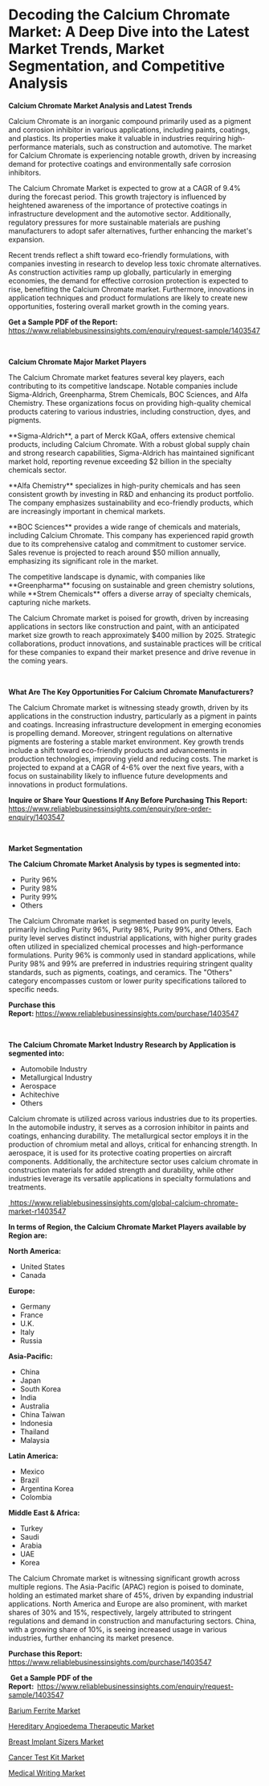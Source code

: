 <p><h1>Decoding the Calcium Chromate Market: A Deep Dive into the Latest Market Trends, Market Segmentation, and Competitive Analysis</h1></p><p><strong>Calcium Chromate Market Analysis and Latest Trends</strong></p>
<p><p>Calcium Chromate is an inorganic compound primarily used as a pigment and corrosion inhibitor in various applications, including paints, coatings, and plastics. Its properties make it valuable in industries requiring high-performance materials, such as construction and automotive. The market for Calcium Chromate is experiencing notable growth, driven by increasing demand for protective coatings and environmentally safe corrosion inhibitors.</p><p>The Calcium Chromate Market is expected to grow at a CAGR of 9.4% during the forecast period. This growth trajectory is influenced by heightened awareness of the importance of protective coatings in infrastructure development and the automotive sector. Additionally, regulatory pressures for more sustainable materials are pushing manufacturers to adopt safer alternatives, further enhancing the market's expansion.</p><p>Recent trends reflect a shift toward eco-friendly formulations, with companies investing in research to develop less toxic chromate alternatives. As construction activities ramp up globally, particularly in emerging economies, the demand for effective corrosion protection is expected to rise, benefiting the Calcium Chromate market. Furthermore, innovations in application techniques and product formulations are likely to create new opportunities, fostering overall market growth in the coming years.</p></p>
<p><strong>Get a Sample PDF of the Report:&nbsp;</strong> <a href="https://www.reliablebusinessinsights.com/enquiry/request-sample/1403547?utm_campaign=1784&utm_medium=2&utm_source=Github&utm_content=ia&utm_term=23102024&utm_id=calcium-chromate">https://www.reliablebusinessinsights.com/enquiry/request-sample/1403547</a></p>
<p>&nbsp;</p>
<p><strong>Calcium Chromate Major Market Players</strong></p>
<p><p>The Calcium Chromate market features several key players, each contributing to its competitive landscape. Notable companies include Sigma-Aldrich, Greenpharma, Strem Chemicals, BOC Sciences, and Alfa Chemistry. These organizations focus on providing high-quality chemical products catering to various industries, including construction, dyes, and pigments.</p><p>**Sigma-Aldrich**, a part of Merck KGaA, offers extensive chemical products, including Calcium Chromate. With a robust global supply chain and strong research capabilities, Sigma-Aldrich has maintained significant market hold, reporting revenue exceeding $2 billion in the specialty chemicals sector.</p><p>**Alfa Chemistry** specializes in high-purity chemicals and has seen consistent growth by investing in R&D and enhancing its product portfolio. The company emphasizes sustainability and eco-friendly products, which are increasingly important in chemical markets.</p><p>**BOC Sciences** provides a wide range of chemicals and materials, including Calcium Chromate. This company has experienced rapid growth due to its comprehensive catalog and commitment to customer service. Sales revenue is projected to reach around $50 million annually, emphasizing its significant role in the market.</p><p>The competitive landscape is dynamic, with companies like **Greenpharma** focusing on sustainable and green chemistry solutions, while **Strem Chemicals** offers a diverse array of specialty chemicals, capturing niche markets.</p><p>The Calcium Chromate market is poised for growth, driven by increasing applications in sectors like construction and paint, with an anticipated market size growth to reach approximately $400 million by 2025. Strategic collaborations, product innovations, and sustainable practices will be critical for these companies to expand their market presence and drive revenue in the coming years.</p></p>
<p>&nbsp;</p>
<p><strong>What Are The Key Opportunities For Calcium Chromate Manufacturers?</strong></p>
<p><p>The Calcium Chromate market is witnessing steady growth, driven by its applications in the construction industry, particularly as a pigment in paints and coatings. Increasing infrastructure development in emerging economies is propelling demand. Moreover, stringent regulations on alternative pigments are fostering a stable market environment. Key growth trends include a shift toward eco-friendly products and advancements in production technologies, improving yield and reducing costs. The market is projected to expand at a CAGR of 4-6% over the next five years, with a focus on sustainability likely to influence future developments and innovations in product formulations.</p></p>
<p><strong>Inquire or Share Your Questions If Any Before Purchasing This Report:</strong> <a href="https://www.reliablebusinessinsights.com/enquiry/pre-order-enquiry/1403547?utm_campaign=1784&utm_medium=2&utm_source=Github&utm_content=ia&utm_term=23102024&utm_id=calcium-chromate">https://www.reliablebusinessinsights.com/enquiry/pre-order-enquiry/1403547</a></p>
<p>&nbsp;</p>
<p><strong>Market Segmentation</strong></p>
<p><strong>The Calcium Chromate Market Analysis by types is segmented into:</strong></p>
<p><ul><li>Purity 96%</li><li>Purity 98%</li><li>Purity 99%</li><li>Others</li></ul></p>
<p><p>The Calcium Chromate market is segmented based on purity levels, primarily including Purity 96%, Purity 98%, Purity 99%, and Others. Each purity level serves distinct industrial applications, with higher purity grades often utilized in specialized chemical processes and high-performance formulations. Purity 96% is commonly used in standard applications, while Purity 98% and 99% are preferred in industries requiring stringent quality standards, such as pigments, coatings, and ceramics. The "Others" category encompasses custom or lower purity specifications tailored to specific needs.</p></p>
<p><strong>Purchase this Report:&nbsp;</strong><a href="https://www.reliablebusinessinsights.com/purchase/1403547?utm_campaign=1784&utm_medium=2&utm_source=Github&utm_content=ia&utm_term=23102024&utm_id=calcium-chromate">https://www.reliablebusinessinsights.com/purchase/1403547</a></p>
<p>&nbsp;</p>
<p><strong>The Calcium Chromate Market Industry Research by Application is segmented into:</strong></p>
<p><ul><li>Automobile Industry</li><li>Metallurgical Industry</li><li>Aerospace</li><li>Achitechive</li><li>Others</li></ul></p>
<p><p>Calcium chromate is utilized across various industries due to its properties. In the automobile industry, it serves as a corrosion inhibitor in paints and coatings, enhancing durability. The metallurgical sector employs it in the production of chromium metal and alloys, critical for enhancing strength. In aerospace, it is used for its protective coating properties on aircraft components. Additionally, the architecture sector uses calcium chromate in construction materials for added strength and durability, while other industries leverage its versatile applications in specialty formulations and treatments.</p></p>
<p><a href="https://www.reliablebusinessinsights.com/global-calcium-chromate-market-r1403547?utm_campaign=1784&utm_medium=2&utm_source=Github&utm_content=ia&utm_term=23102024&utm_id=calcium-chromate">&nbsp;https://www.reliablebusinessinsights.com/global-calcium-chromate-market-r1403547</a></p>
<p><strong>In terms of Region, the Calcium Chromate Market Players available by Region are:</strong></p>
<p>
    <p> <strong> North America: </strong>
        <ul>
            <li>United States</li>
            <li>Canada</li>
        </ul>
        </p> 
    <p> <strong> Europe: </strong>
        <ul>
            <li>Germany</li>
            <li>France</li>
            <li>U.K.</li>
            <li>Italy</li>
            <li>Russia</li>
        </ul>
        </p> 
    <p> <strong> Asia-Pacific: </strong>
        <ul>
            <li>China</li>
            <li>Japan</li>
            <li>South Korea</li>
            <li>India</li>
            <li>Australia</li>
            <li>China Taiwan</li>
            <li>Indonesia</li>
            <li>Thailand</li>
            <li>Malaysia</li>
        </ul>
        </p> 
    <p> <strong> Latin America: </strong>
        <ul>
            <li>Mexico</li>
            <li>Brazil</li>
            <li>Argentina Korea</li>
            <li>Colombia</li>
        </ul>
        </p> 
    <p> <strong> Middle East & Africa: </strong>
        <ul>
            <li>Turkey</li>
            <li>Saudi</li>
            <li>Arabia</li>
            <li>UAE</li>
            <li>Korea</li>
        </ul>
    </p>
    </p>
<p><p>The Calcium Chromate market is witnessing significant growth across multiple regions. The Asia-Pacific (APAC) region is poised to dominate, holding an estimated market share of 45%, driven by expanding industrial applications. North America and Europe are also prominent, with market shares of 30% and 15%, respectively, largely attributed to stringent regulations and demand in construction and manufacturing sectors. China, with a growing share of 10%, is seeing increased usage in various industries, further enhancing its market presence.</p></p>
<p><strong>Purchase this Report: </strong><a href="https://www.reliablebusinessinsights.com/purchase/1403547?utm_campaign=1784&utm_medium=2&utm_source=Github&utm_content=ia&utm_term=23102024&utm_id=calcium-chromate">https://www.reliablebusinessinsights.com/purchase/1403547</a></p>
<p>&nbsp;<strong>Get a Sample PDF of the Report:&nbsp;&nbsp;</strong><a href="https://www.reliablebusinessinsights.com/enquiry/request-sample/1403547?utm_campaign=1784&utm_medium=2&utm_source=Github&utm_content=ia&utm_term=23102024&utm_id=calcium-chromate">https://www.reliablebusinessinsights.com/enquiry/request-sample/1403547</a></p>
<p><strong></strong></p>
<p><p><a href="https://github.com/sakalstgliemsk/Market-Research-Report-List-1/blob/main/barium-ferrite-market.md?utm_campaign=1784&utm_medium=2&utm_source=Github&utm_content=ia&utm_term=23102024&utm_id=calcium-chromate">Barium Ferrite Market</a></p><p><a href="https://www.linkedin.com/pulse/global-hereditary-angioedema-therapeutic-market-focus-application-whobf?utm_campaign=1784&utm_medium=2&utm_source=Github&utm_content=ia&utm_term=23102024&utm_id=calcium-chromate">Hereditary Angioedema Therapeutic Market</a></p><p><a href="https://www.linkedin.com/pulse/exploring-breast-implant-sizers-market-dynamics-global-i8xhf?utm_campaign=1784&utm_medium=2&utm_source=Github&utm_content=ia&utm_term=23102024&utm_id=calcium-chromate">Breast Implant Sizers Market</a></p><p><a href="https://www.linkedin.com/pulse/insights-cancer-test-kit-industry-market-financial-status-tnbuf?utm_campaign=1784&utm_medium=2&utm_source=Github&utm_content=ia&utm_term=23102024&utm_id=calcium-chromate">Cancer Test Kit Market</a></p><p><a href="https://www.linkedin.com/pulse/medical-writing-industry-forecast-market-shifts-strategic-imperatives-cibdf?utm_campaign=1784&utm_medium=2&utm_source=Github&utm_content=ia&utm_term=23102024&utm_id=calcium-chromate">Medical Writing Market</a></p></p>
